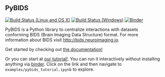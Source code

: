 ## PyBIDS
[![Build Status (Linux and OS X)](https://travis-ci.org/INCF/pybids.svg?branch=master)](https://travis-ci.org/INCF/pybids)
[![Build Status (Windows)](https://ci.appveyor.com/api/projects/status/5aa4c6e3m15ew4v7?svg=true)](https://ci.appveyor.com/project/chrisfilo/pybids-ilb80)
[![Binder](https://mybinder.org/badge.svg)](https://mybinder.org/v2/gh/INCF/pybids/master)

PyBIDS is a Python library to centralize interactions with datasets conforming
BIDS (Brain Imaging Data Structure) format.  For more information about BIDS
visit http://bids.neuroimaging.io.

Get started by checking out [the documentation!](https://incf.github.io/pybids)

Or you can start at [our tutorial!](examples/pybids%20tutorial.ipynb). You can run it interactively without installing anything via [binder](https://mybinder.org/v2/gh/INCF/pybids/master). Click on the link and then navigate to `examples/pybids_tutorial.ipynb` to explore.
